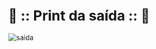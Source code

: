 # 📸 :: Print da saída :: 📸

![saida](https://github.com/user-attachments/assets/b23a855f-8149-409b-a38f-bb63d0443082)

